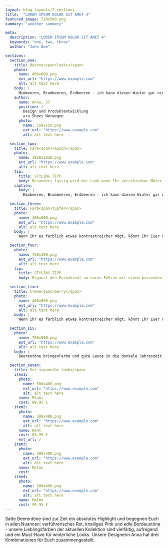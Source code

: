 ```yaml
---
layout: blog_layouts/7_sections
title:  "LOREM IPSUM DOLOR SIT AMET 4"
featured_image: 720x500.png
summary: "another summary"

meta:
  description: "LOREM IPSUM DOLOR SIT AMET 4"
  keywords: "one, two, three"
  author: "John Doe"

sections:
  section_one:
    title: Beeren<span>looks</span>
    photo:
      name: 400x600.png
      ext_url: "https://www.example.com"
      alt: alt text here
    body: |
      Himbeeren, Brombeeren, Erdbeeren - ich kann diesen Winter gar nicht genug kriegen von den bunten Früchten. Mein Tipp für lässige Looks: Color- Blocking - kombiniert die Farben in allen Facetten und schreckt auch vor wilden Kombinationen nicht zurück!
    author:
      name: Anna, 37
      position: |
        Design und Produktentwicklung
        ara Shoes Norwegen
      photo:
        name: 150x150.png
        ext_url: "https://www.example.com"
        alt: alt text here

  section_two:
    title: Farb<span>rausch</span>
    photo:
      name: 1920x1020.png
      ext_url: "https://www.example.com"
      alt: alt text here
    tip:
      title: STYLING TIPP
      body: Besonders lässig wird der Look wenn Ihr verschiedene MAterialien miteinnder kombiniert.
    caption:
      body: |
        Himbeeren, Brombeeren, Erdbeeren - ich kann diesen Winter gar nicht genug kriegen von den bunten Früchten. Mein Tipp für lässige Looks: Color- Blocking - kombiniert die Farben in allen Facetten und schreckt auch vor wilden Kombinationen nicht zurück!

  section_three:
    title: Farb<span>tupfer</span>
    photo:
      name: 400x600.png
      ext_url: "https://www.example.com"
      alt: alt text here
    body: |
      Wenn Ihr es farblich etwas kontrastreicher mögt, könnt Ihr Euer Outfit in Grau- und Schwarztönen halten und mit unseren kirschroten Ballerinas einen beerigen Farbakzent setzen! Einen Hauch Elegnaz verleiht euch die blumige Bosche. Dazu eine lässige Tasche und voilá, fertig ist der Beeren-Klassiker - der ideale All-Dy-Look für den Tag unterwegs!

  section_four:
    photo:
      name: 750x300.png
      ext_url: "https://www.example.com"
      alt: alt text here
    tip:
      title: STYLING TIPP
      body: Ergänzt den Farbakzent an euren Füßren mit einem passenden Lippenstift, so wird das Outfit richtig run!

  section_five:
    title: Creme<span>berry</span>
    photo:
      name: 400x600.png
      ext_url: "https://www.example.com"
      alt: alt text here
    body: |
      Wenn Ihr es farblich etwas kontrastreicher mögt, könnt Ihr Euer Outfit in Grau- und Schwarztönen halten und mit unseren kirschroten Ballerinas einen beerigen Farbakzent setzen! Einen Hauch Elegnaz verleiht euch die blumige Bosche. Dazu eine lässige Tasche und voilá, fertig ist der Beeren-Klassiker - der ideale All-Dy-Look für den Tag unterwegs!

  section_six:
    photo:
      name: 750x500.png
      ext_url: "https://www.example.com"
      alt: alt text here
    body: |
      Beerentöne bringenFarbe und gute Laune in die dunkele Jahreszeit und haben einen festen Platz in unserer Herbst/Wintekollektion 2016! Für weitere Inspiration stöbert einfach durch unsere aktuellen Modelle. Ein gemütlicher Schuh ist immer die optimale Basis für Euren winterlichen Lieblingslook.

  section_seven:
    title: Get <span>the look</span>
    item1:
      photo:
        name: 500x400.png
        ext_url: "https://www.example.com"
        alt: alt text here
      name: Miami
      cost: 89.95 €
    item2:
      photo:
        name: 500x400.png
        ext_url: "https://www.example.com"
        alt: alt text here
      name: Kent
      cost: 89.95 €
      ext_url: /
    item3:
      photo:
        name: 500x400.png
        ext_url: "https://www.example.com"
        alt: alt text here
      name: Malmo
      cost:
    item4:
      photo:
        name: 500x400.png
        ext_url: "https://www.example.com"
        alt: alt text here
      name: Malmo
      cost: 99.95 €
---
```


Satte Beerentöne sind zur Zeit ein absolutes Highlight und begegnen Euch in allen Nuancen: verführerisches Rot, knalliges Pink und edle Bordeuxtöne - unsere Lieblingsfarben der aktuellen Kollektion sind vielfältig, aufregend und ein Must-Have für winterliche Looks. Unsere Designerin Anna hat drei Kombinationen für Euch zusammengestellt.
